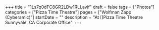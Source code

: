 +++
title = "1Ls7q0dFC8GR2LDw1RLI.avif"
draft = false
tags = ["Photos"]
categories = ["Pizza Time Theatre"]
pages = ["Wolfman Zapp (Cyberamic)"]
startDate = ""
description = "At [[Pizza Time Theatre Sunnyvale, CA Corporate Office"
+++

